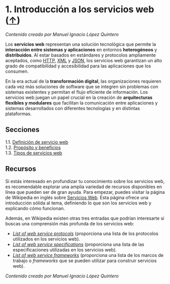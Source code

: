 # 1. Introducción a los servicios web ([↑](../README.md))

_Contenido creado por Manuel Ignacio López Quintero_

Los **servicios web** representan una solución tecnológica que permite la **interacción entre sistemas y aplicaciones** en entornos **heterogéneos** y **distribuidos**. Al estar basados en estándares y protocolos ampliamente aceptados, como [HTTP](https://en.wikipedia.org/wiki/HTTP), [XML](https://en.wikipedia.org/wiki/XML) y [JSON](https://en.wikipedia.org/wiki/JSON), los servicios web garantizan un alto grado de compatibilidad y accesibilidad para las aplicaciones que los consumen.

En la era actual de la **transformación digital**, las organizaciones requieren cada vez más soluciones de software que se integren sin problemas con sistemas existentes y permitan el flujo eficiente de información. Los servicios web juegan un papel crucial en la creación de **arquitecturas flexibles y modulares** que facilitan la comunicación entre aplicaciones y sistemas desarrollados con diferentes tecnologías y en distintas plataformas.

## Secciones

1.1. [Definición de servicio web](1.1.md)<br />
1.2. [Propósito y beneficios](1.2.md)<br />
1.3. [Tipos de servicios web](1.3.md)

## Recursos

Si estás interesado en profundizar tu conocimiento sobre los servicios web, es recomendable explorar una amplia variedad de recursos disponibles en línea que pueden ser de gran ayuda. Para empezar, puedes visitar la página de Wikipedia en inglés sobre [Servicios Web](https://en.wikipedia.org/wiki/Web_service). Esta página ofrece una introducción sólida al tema, definiendo lo que son los servicios web y explicando cómo funcionan.

Además, en Wikipedia existen otras tres entradas que podrían interesarte si buscas una comprensión más profunda de los servicios web: 

- [_List of web service protocols_](https://en.wikipedia.org/wiki/List_of_web_service_protocols) (proporciona una lista de los protocolos utilizados en los servicios web).
- [_List of web service specifications_](https://en.wikipedia.org/wiki/List_of_web_service_specifications) (proporciona una lista de las especificaciones utilizadas en los servicios web).
- [_List of web service frameworks_](https://en.wikipedia.org/wiki/List_of_web_service_frameworks) (proporciona una lista de los marcos de trabajo o *frameworks* que se pueden utilizar para construir servicios web).

_Contenido creado por Manuel Ignacio López Quintero_
